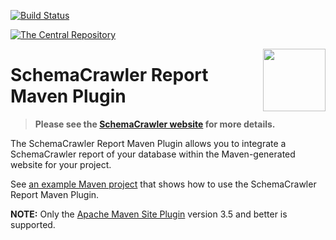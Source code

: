 [![Build Status](https://travis-ci.org/schemacrawler/SchemaCrawler-Report-Maven-Plugin.svg?branch=master)](https://travis-ci.org/schemacrawler/SchemaCrawler-Report-Maven-Plugin)

[![The Central Repository](https://img.shields.io/maven-central/v/us.fatehi/schemacrawler-maven-plugin.svg)](https://search.maven.org/search?q=g:us.fatehi%20a:schemacrawler*)

<img src="https://raw.githubusercontent.com/schemacrawler/SchemaCrawler/master/schemacrawler-distrib/src/site/resources/images/schemacrawler_logo.png" height="100px" width="100px" align="right" />

# SchemaCrawler Report Maven Plugin

> **Please see the [SchemaCrawler website](https://www.schemacrawler.com/) for more details.**

The SchemaCrawler Report Maven Plugin allows you to integrate a SchemaCrawler report of your database within the Maven-generated website for your project.

See [an example Maven project](https://github.com/schemacrawler/SchemaCrawler-Report-Maven-Plugin-Usage-Example) that shows how to use the SchemaCrawler Report Maven Plugin.

**NOTE:** Only the [Apache Maven Site Plugin](https://maven.apache.org/plugins/maven-site-plugin/) version 3.5 and better is supported.
